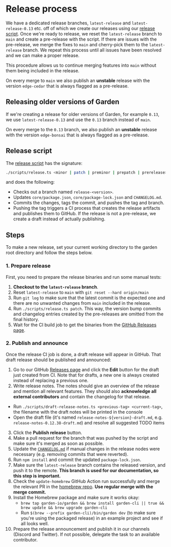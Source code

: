 # Release process

We have a dedicated release branches, `latest-release` and `latest-release-0.13` etc. off of which we create our releases using our [release script](https://github.com/garden-io/garden/blob/main/scripts/release.ts). Once we're ready to release, we reset the `latest-release` branch to `main` and create a pre-release with the script. If there are issues with the pre-release, we merge the fixes to `main` and cherry-pick them to the `latest-release` branch. We repeat this process until all issues have been resolved and we can make a proper release.

This procedure allows us to continue merging features into `main` without them being included in the release.

On every merge to `main` we also publish an **unstable** release with the version `edge-cedar` that is always flagged as a pre-release.

## Releasing older versions of Garden

If we're creating a release for older versions of Garden, for example `0.13`, we use `latest-release-0.13` and use the `0.13` branch instead of `main`.

On every merge to the `0.13` branch, we also publish an **unstable** release with the version `edge-bonsai` that is always flagged as a pre-release.

## Release script

The [release script](https://github.com/garden-io/garden/blob/main/scripts/release.ts) has the signature:

```sh
./scripts/release.ts <minor | patch | preminor | prepatch | prerelease> [--force] [--dry-run]
```

and does the following:

- Checks out a branch named `release-<version>`.
- Updates `core/package.json`, `core/package-lock.json` and `CHANGELOG.md`.
- Commits the changes, tags the commit, and pushes the tag and branch.
- Pushing the tag triggers a CI process that creates the release artifacts and publishes them to GitHub. If the release is not a pre-release, we create a draft instead of actually publishing.

## Steps

To make a new release, set your current working directory to the garden root directory and follow the steps below.

### 1. Prepare release

First, you need to prepare the release binaries and run some manual tests:

1. **Checkout to the `latest-release` branch**.
2. Reset `latest-release` to `main` with `git reset --hard origin/main`
3. Run `git log` to make sure that the latest commit is the expected one and there are no unwanted changes from `main` included in the release.
4. Run `./scripts/release.ts patch`. This way, the version bump commits and changelog entries created by the pre-releases are omitted from the final history.
5. Wait for the CI build job to get the binaries from the [GitHub Releases page](https://github.com/garden-io/garden/releases).

### 2. Publish and announce

Once the release CI job is done, a draft release will appear in GitHub. That draft release should be published and announced:

1. Go to our GitHub [Releases page](https://github.com/garden-io/garden/releases) and click the **Edit** button for the draft just created from CI. Note that for drafts, a new one is always created instead of replacing a previous one.
2. Write release notes. The notes should give an overview of the release and mention all relevant features. They should also **acknowledge all external contributors** and contain the changelog for that release.
  - Run `./scripts/draft-release-notes.ts <previous-tag> <current-tag>`, the filename with the draft notes will be printed in the console
  - Open the draft file (it's named `release-notes-${version}-draft.md`, e.g. `release-notes-0.12.38-draft.md`) and resolve all suggested TODO items
3. Click the **Publish release** button.
4. Make a pull request for the branch that was pushed by the script and make sure it's merged as soon as possible.
5. Update the [`CHANGELOG.md`](./CHANGELOG.md) if manual changes in the release nodes were necessary (e.g. removing commits that were reverted).
6. Run `npm install` and commit the updated `package-lock.json`.
7. Make sure the `latest-release` branch contains the released version, and push it to the remote. **This branch is used for our documentation, so this step is important.**
8. Check the `update-homebrew` GitHub Action run successfully and merge the relevant PR in the [homebrew repo](https://github.com/garden-io/homebrew-garden/pulls). **Use regular merge with the merge commit.**
9. Install the Homebrew package and make sure it works okay:
    - `brew tap garden-io/garden && brew install garden-cli || true && brew update && brew upgrade garden-cli`
    - Run `$(brew --prefix garden-cli)/bin/garden dev` (to make sure you're using the packaged release) in an example project and see if all looks well.
10. Prepare the release announcement and publish it in our channels (Discord and Twitter). If not possible, delegate the task to an available contributor.
